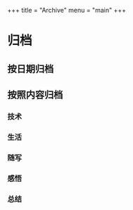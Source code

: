 +++
title = "Archive"
menu = "main"
+++

# 归档

## 按日期归档

## 按照内容归档

### 技术

### 生活

### 随写

### 感悟

### 总结